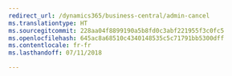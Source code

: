 ```yaml
---
redirect_url: /dynamics365/business-central/admin-cancel
ms.translationtype: HT
ms.sourcegitcommit: 228aa04f8899190a5b8fd0c3abf221955f3c0fc5
ms.openlocfilehash: 645ac8a68510c4340148535c5c71791bb5300dff
ms.contentlocale: fr-fr
ms.lasthandoff: 07/11/2018

---
```


